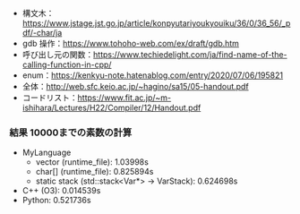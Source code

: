 - 構文木：https://www.jstage.jst.go.jp/article/konpyutariyoukyouiku/36/0/36_56/_pdf/-char/ja
- gdb 操作：https://www.tohoho-web.com/ex/draft/gdb.htm
- 呼び出し元の関数：https://www.techiedelight.com/ja/find-name-of-the-calling-function-in-cpp/
- enum：https://kenkyu-note.hatenablog.com/entry/2020/07/06/195821
- 全体：http://web.sfc.keio.ac.jp/~hagino/sa15/05-handout.pdf
- コードリスト：https://www.fit.ac.jp/~m-ishihara/Lectures/H22/Compiler/12/Handout.pdf


### 結果 10000までの素数の計算
- MyLanguage
  - vector<char> (runtime_file): 1.03998s
  - char[] (runtime_file): 0.825894s
  - static stack (std::stack<Var*> -> VarStack): 0.624698s
- C++ (O3): 0.014539s
- Python: 0.521736s
